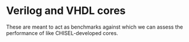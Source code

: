 # Verilog and VHDL cores

These are meant to act as benchmarks against which we can assess the performance of like CHISEL-developed cores.
